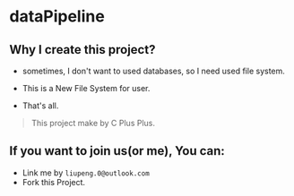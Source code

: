 # dataPipeline

## Why I create this project?

* sometimes, I don't want to used databases, so I need used file system.

* This is a New File System for user.

* That's all.

> This project make by C Plus Plus.


## If you want to join us(or me), You can:

* Link me by `liupeng.0@outlook.com`
* Fork this Project.


